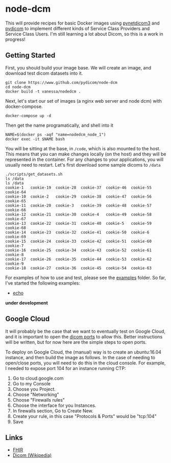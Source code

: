 # node-dcm

This will provide recipes for basic Docker images using [pynetdicom3](https://github.com/scaramallion/pynetdicom3) and [pydicom](https://github.com/darcymason/pydicom) to implement different kinds of Service Class Providers and Service Class Users. I'm still learning a lot about Dicom, so this is a work in progress!

## Getting Started
First, you should build your image base. We will create an image, and download test dicom datasets into it.

```
git clone https://www.github.com/pydicom/node-dcm
cd node-dcm
docker build -t vanessa/nodedcm .
```

Next, let's start our set of images (a nginx web server and node dcm) with docker-compose.

```
docker-compose up -d
```

Then get the name programatically, and shell into it

```
NAME=$(docker ps -aqf "name=nodedcm_node_1")
docker exec -it $NAME bash
```

You will be sitting at the base, in `/code`, which is also mounted to the host. This means that you can make changes locally (on the host) and they will be represented in the container. For any changes to your applications, you will usually need to restart. Let's first download some sample dicoms to `/data`

```
./scripts/get_datasets.sh
ls /data
ls /data
cookie-1   cookie-19  cookie-28  cookie-37  cookie-46  cookie-55  cookie-64
cookie-10  cookie-2   cookie-29  cookie-38  cookie-47  cookie-56  cookie-65
cookie-11  cookie-20  cookie-3	 cookie-39  cookie-48  cookie-57  cookie-66
cookie-12  cookie-21  cookie-30  cookie-4   cookie-49  cookie-58  cookie-67
cookie-13  cookie-22  cookie-31  cookie-40  cookie-5   cookie-59  cookie-68
cookie-14  cookie-23  cookie-32  cookie-41  cookie-50  cookie-6   cookie-69
cookie-15  cookie-24  cookie-33  cookie-42  cookie-51  cookie-60  cookie-7
cookie-16  cookie-25  cookie-34  cookie-43  cookie-52  cookie-61  cookie-8
cookie-17  cookie-26  cookie-35  cookie-44  cookie-53  cookie-62  cookie-9
cookie-18  cookie-27  cookie-36  cookie-45  cookie-54  cookie-63
```

For examples of how to use and test, please see the [examples](examples) folder. So far, I've started the following examples:

 - [echo](examples/echo)


**under development**


## Google Cloud
It will probably be the case that we want to eventually test on Google Cloud, and it is important to open the [dicom ports](https://en.wikipedia.org/wiki/DICOM#Port_numbers_over_IP) to allow this. Better instructions will be written, but for now here are the simple steps to open ports. 

To deploy on Google Cloud, the (manual) way is to create an ubuntu:16.04 instance, and then build the image as follows. In the case of needing to open/close ports, you will need to do this in the cloud console. For example, I needed to expose port 104 for an instance running CTP:

1. Go to cloud.google.com
2. Go to my Console
3. Choose you Project.
4. Choose "Networking"
5. Choose "Firewalls rules"
6. Choose the interface for you Instances.
7. In firewalls section, Go to Create New.
8. Create your rule, in this case "Protocols & Ports" would be "tcp:104"
9. Save


## Links

- [FHIR](https://www.hl7.org/fhir/documentation.html)
- [Dicom (Wikipedia)](https://en.wikipedia.org/wiki/DICOM)

